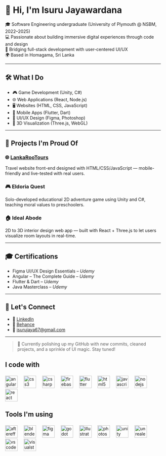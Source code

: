 # 👋 Hi, I'm Isuru Jayawardana

🎓 Software Engineering undergraduate (University of Plymouth @ NSBM, 2022–2025)  
💻 Passionate about building immersive digital experiences through code and design  
🎨 Bridging full-stack development with user-centered UI/UX  
🌍 Based in Homagama, Sri Lanka

---

## 🛠️ What I Do
- 🎮 Game Development (Unity, C#)
- 🌐 Web Applications (React, Node.js)
- 🖥️ Websites (HTML, CSS, JavaScript)
- 📱 Mobile Apps (Flutter, Dart)
- 🎨 UI/UX Design (Figma, Photoshop)
- 🧠 3D Visualization (Three.js, WebGL)

---

## 💼 Projects I'm Proud Of

### 🌐 [LankaRooTours](https://github.com/Irj20022)  
Travel website front-end designed with HTML/CSS/JavaScript — mobile-friendly and live-tested with real users.

### 🎮 Eldoria Quest  
Solo-developed educational 2D adventure game using Unity and C#, teaching moral values to preschoolers.

### 🏠 Ideal Abode  
2D to 3D interior design web app — built with React + Three.js to let users visualize room layouts in real-time.

---

## 🎓 Certifications
- Figma UI/UX Design Essentials – *Udemy*
- Angular – The Complete Guide – *Udemy*
- Flutter & Dart – *Udemy*
- Java Masterclass – *Udemy*

---

## 🤝 Let's Connect
- 🔗 [LinkedIn](https://www.linkedin.com/in/isuru-jayawardana/)
- 🎨 [Behance](https://www.behance.net/isurujayawardana)
- 📧 isurujaya67@gmail.com

---

> 🚧 Currently polishing up my GitHub with new commits, cleaned projects, and a sprinkle of UI magic. Stay tuned!


###

<h2 align="left">I code with</h2>

###

<div align="left">
  <img src="https://cdn.jsdelivr.net/gh/devicons/devicon/icons/angularjs/angularjs-original.svg" height="40" alt="angularjs logo"  />
  <img width="12" />
  <img src="https://cdn.jsdelivr.net/gh/devicons/devicon/icons/css3/css3-original.svg" height="40" alt="css3 logo"  />
  <img width="12" />
  <img src="https://cdn.jsdelivr.net/gh/devicons/devicon/icons/csharp/csharp-original.svg" height="40" alt="csharp logo"  />
  <img width="12" />
  <img src="https://cdn.jsdelivr.net/gh/devicons/devicon/icons/firebase/firebase-plain.svg" height="40" alt="firebase logo"  />
  <img width="12" />
  <img src="https://cdn.jsdelivr.net/gh/devicons/devicon/icons/flutter/flutter-original.svg" height="40" alt="flutter logo"  />
  <img width="12" />
  <img src="https://cdn.jsdelivr.net/gh/devicons/devicon/icons/html5/html5-original.svg" height="40" alt="html5 logo"  />
  <img width="12" />
  <img src="https://cdn.jsdelivr.net/gh/devicons/devicon/icons/javascript/javascript-original.svg" height="40" alt="javascript logo"  />
  <img width="12" />
  <img src="https://cdn.jsdelivr.net/gh/devicons/devicon/icons/nodejs/nodejs-original.svg" height="40" alt="nodejs logo"  />
  <img width="12" />
  <img src="https://cdn.jsdelivr.net/gh/devicons/devicon/icons/react/react-original.svg" height="40" alt="react logo"  />
</div>

###

<h2 align="left">Tools I'm using</h2>

###

<div align="left">
  <img src="https://cdn.jsdelivr.net/gh/devicons/devicon/icons/aftereffects/aftereffects-original.svg" height="40" alt="aftereffects logo"  />
  <img width="12" />
  <img src="https://cdn.jsdelivr.net/gh/devicons/devicon/icons/blender/blender-original.svg" height="40" alt="blender logo"  />
  <img width="12" />
  <img src="https://cdn.jsdelivr.net/gh/devicons/devicon/icons/figma/figma-original.svg" height="40" alt="figma logo"  />
  <img width="12" />
  <img src="https://cdn.jsdelivr.net/gh/devicons/devicon/icons/godot/godot-original.svg" height="40" alt="godot logo"  />
  <img width="12" />
  <img src="https://cdn.jsdelivr.net/gh/devicons/devicon/icons/illustrator/illustrator-plain.svg" height="40" alt="illustrator logo"  />
  <img width="12" />
  <img src="https://cdn.jsdelivr.net/gh/devicons/devicon/icons/photoshop/photoshop-plain.svg" height="40" alt="photoshop logo"  />
  <img width="12" />
  <img src="https://cdn.jsdelivr.net/gh/devicons/devicon/icons/unity/unity-original.svg" height="40" alt="unity logo"  />
  <img width="12" />
  <img src="https://cdn.jsdelivr.net/gh/devicons/devicon/icons/unrealengine/unrealengine-original.svg" height="40" alt="unrealengine logo"  />
  <img width="12" />
  <img src="https://cdn.jsdelivr.net/gh/devicons/devicon/icons/vscode/vscode-original.svg" height="40" alt="vscode logo"  />
  <img width="12" />
  <img src="https://cdn.jsdelivr.net/gh/devicons/devicon/icons/visualstudio/visualstudio-plain.svg" height="40" alt="visualstudio logo"  />
</div>

###
